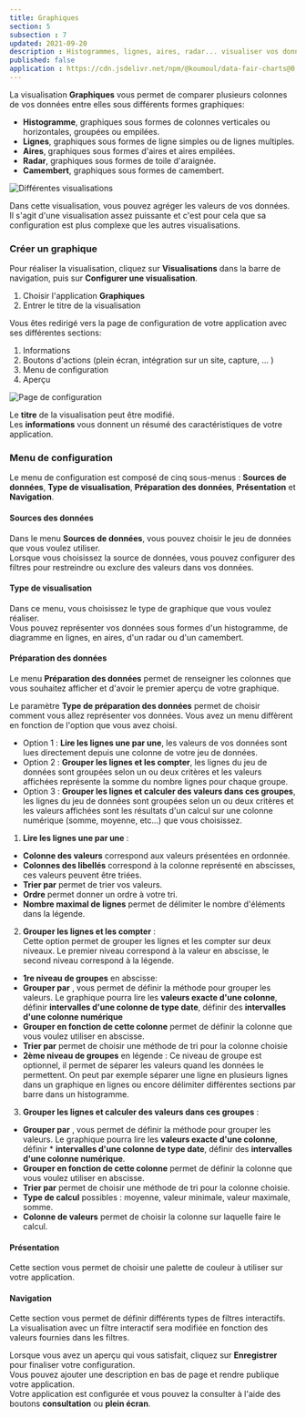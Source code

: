 ```yaml
---
title: Graphiques
section: 5
subsection : 7
updated: 2021-09-20
description : Histogrammes, lignes, aires, radar... visualiser vos données dans des graphiques interactifs!
published: false
application : https://cdn.jsdelivr.net/npm/@koumoul/data-fair-charts@0.9/dist/
---
```



La visualisation **Graphiques** vous permet de comparer plusieurs colonnes de vos données entre elles sous différents formes graphiques:

* **Histogramme**, graphiques sous formes de colonnes verticales ou horizontales, groupées ou empilées.
* **Lignes**, graphiques sous formes de ligne simples ou de lignes multiples.
* **Aires**, graphiques sous formes d'aires et aires empilées.
* **Radar**, graphiques sous formes de toile d'araignée.
* **Camembert**, graphiques sous formes de camembert.

![Différentes visualisations](./images/user-guide/Charts-Visu.jpg)

Dans cette visualisation, vous pouvez agréger les valeurs de vos données.  
Il s'agit d'une visualisation assez puissante et c'est pour cela que sa configuration est plus complexe que les autres visualisations.

### Créer un graphique

Pour réaliser la visualisation, cliquez sur **Visualisations** dans la barre de navigation, puis sur **Configurer une visualisation**.

1. Choisir l'application **Graphiques**
2. Entrer le titre de la visualisation

<p>
</p>

Vous êtes redirigé vers la page de configuration de votre application avec ses différentes sections:

1. Informations
2. Boutons d'actions (plein écran, intégration sur un site, capture, ... )
3. Menu de configuration
4. Aperçu

![Page de configuration](./images/user-guide/charts-config.jpg)

Le **titre** de la visualisation peut être modifié.  
Les **informations** vous donnent un résumé des caractéristiques de votre application.  

### Menu de configuration
Le menu de configuration est composé de cinq sous-menus : **Sources de données**, **Type de visualisation**, **Préparation des données**, **Présentation** et **Navigation**.

#### Sources des données
Dans le menu **Sources de données**, vous pouvez choisir le jeu de données que vous voulez utiliser.  
Lorsque vous choisissez la source de données, vous pouvez configurer des filtres pour restreindre ou exclure des valeurs dans vos données.

#### Type de visualisation
Dans ce menu, vous choisissez le type de graphique que vous voulez réaliser.  
Vous pouvez représenter vos données sous formes d'un histogramme, de diagramme en lignes, en aires, d'un radar ou d'un camembert.

#### Préparation des données
Le menu **Préparation des données** permet de renseigner les colonnes que vous souhaitez afficher et d'avoir le premier aperçu de votre graphique.

Le paramètre **Type de préparation des données** permet de choisir comment vous allez représenter vos données. Vous avez un menu diffèrent en fonction de l'option que vous avez choisi.

- Option 1 :  **Lire les lignes une par une**, les valeurs de vos données sont lues directement depuis une colonne de votre jeu de données.  
- Option 2 : **Grouper les lignes et les compter**, les lignes du jeu de données sont groupées selon un ou deux critères et les valeurs affichées représente la somme du nombre lignes pour chaque groupe.  
- Option 3 : **Grouper les lignes et calculer des valeurs dans ces groupes**, les lignes du jeu de données sont groupées selon un ou deux critères et les valeurs affichées sont les résultats d'un calcul sur une colonne numérique (somme, moyenne, etc...) que vous choisissez.

<p>
</p>

1. **Lire les lignes une par une** :  
- **Colonne des valeurs** correspond aux valeurs présentées en ordonnée.  
- **Colonnes des libellés** correspond à la colonne représenté en abscisses, ces valeurs peuvent être triées.  
- **Trier par** permet de trier vos valeurs.
- **Ordre** permet donner un ordre à votre tri.  
- **Nombre maximal de lignes** permet de délimiter le nombre d'éléments dans la légende.

<p>
</p>

2. **Grouper les lignes et les compter** :  
Cette option permet de grouper les lignes et les compter sur deux niveaux. Le premier niveau correspond à la valeur en abscisse, le second niveau correspond à la légende.
- **1re niveau de groupes** en abscisse:
- **Grouper par** , vous permet de définir la méthode pour grouper les valeurs. Le graphique pourra lire les **valeurs exacte d'une colonne**, définir **intervalles d'une colonne de type date**, définir des **intervalles d'une colonne numérique**
- **Grouper en fonction de cette colonne** permet de définir la colonne que vous voulez utiliser en abscisse.  
- **Trier par** permet de choisir une méthode de tri pour la colonne choisie
- **2ème niveau de groupes** en légende : Ce niveau de groupe est optionnel, il permet de séparer les valeurs quand les données le permettent. On peut par exemple séparer une ligne en plusieurs lignes dans un graphique en lignes ou encore  délimiter différentes sections par barre dans un histogramme.

<p>
</p>

3. **Grouper les lignes et calculer des valeurs dans ces groupes** :  
- **Grouper par** , vous permet de définir la méthode pour grouper les valeurs. Le graphique pourra lire les **valeurs exacte d'une colonne**, définir * **intervalles d'une colonne de type date**, définir des **intervalles d'une colonne numérique**.  
- **Grouper en fonction de cette colonne** permet de définir la colonne que vous voulez utiliser en abscisse.  
- **Trier par** permet de choisir une méthode de tri pour la colonne choisie.  
- **Type de calcul** possibles : moyenne, valeur minimale, valeur maximale, somme.  
- **Colonne de valeurs** permet de choisir la colonne sur laquelle faire le calcul.

#### Présentation
Cette section vous permet de choisir une palette de couleur à utiliser sur votre application.

#### Navigation
Cette section vous permet de définir différents types de filtres interactifs. La visualisation avec un filtre interactif sera modifiée en fonction des valeurs fournies dans les filtres.

Lorsque vous avez un aperçu qui vous satisfait, cliquez sur **Enregistrer** pour finaliser votre configuration.  
Vous pouvez ajouter une description en bas de page et rendre publique votre application.  
Votre application est configurée et vous pouvez la consulter à l'aide des boutons **consultation** ou **plein écran**.
